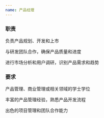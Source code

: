 ```yaml
---
name: 产品经理
---
```

<head>
	<meta charset="utf-8"> 
	<title>Bootstrap 实例 - 带语境色彩的面板</title>
	<link rel="stylesheet" href="https://cdn.staticfile.net/twitter-bootstrap/3.3.7/css/bootstrap.min.css">
	<script src="https://cdn.staticfile.net/jquery/2.1.1/jquery.min.js"></script>
	<script src="https://cdn.staticfile.net/twitter-bootstrap/3.3.7/js/bootstrap.min.js"></script>
</head>
<body>
<div class="panel panel-success">
	<div class="panel-heading">
		<h3 class="panel-title">职责</h3>
	</div>
	<div class="panel-body">
		<p>负责产品规划、开发和上市</p>
        <p>与研发团队合作，确保产品质量和进度</p>
        <p>进行市场分析和用户调研，识别产品需求和趋势</p>
	</div>
</div>
<div class="panel panel-success">
	<div class="panel-heading">
		<h3 class="panel-title">要求</h3>
	</div>
	<div class="panel-body">
		<p>产品管理、商业管理或相关领域的学士学位</p>
        <p>丰富的产品管理经验，熟悉产品开发流程</p>
        <p>出色的项目管理和团队合作能力</p>
	</div>
</div>
</body>
